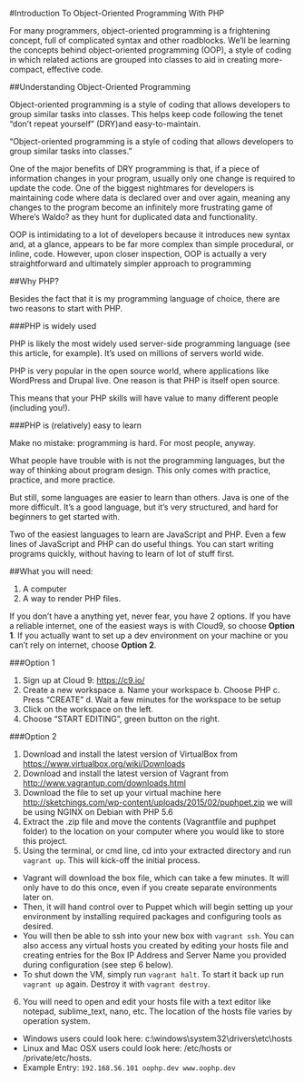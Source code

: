 #Introduction To Object-Oriented Programming With PHP

For many programmers, object-oriented programming is a frightening concept, full of complicated syntax and other roadblocks. We’ll be learning the concepts behind object-oriented programming (OOP), a style of coding in which related actions are grouped into classes to aid in creating more-compact, effective code.

##Understanding Object-Oriented Programming

Object-oriented programming is a style of coding that allows developers to group similar tasks into classes. This helps keep code following the tenet “don’t repeat yourself” (DRY)and easy-to-maintain.

“Object-oriented programming is a style of coding that allows developers to group similar tasks into classes.”

One of the major benefits of DRY programming is that, if a piece of information changes in your program, usually only one change is required to update the code. One of the biggest nightmares for developers is maintaining code where data is declared over and over again, meaning any changes to the program become an infinitely more frustrating game of Where’s Waldo? as they hunt for duplicated data and functionality.

OOP is intimidating to a lot of developers because it introduces new syntax and, at a glance, appears to be far more complex than simple procedural, or inline, code. However, upon closer inspection, OOP is actually a very straightforward and ultimately simpler approach to programming

##Why PHP?

Besides the fact that it is my programming language of choice, there are two reasons to start with PHP.

###PHP is widely used

PHP is likely the most widely used server-side programming language (see this article, for example). It’s used on millions of servers world wide.

PHP is very popular in the open source world, where applications like WordPress and Drupal live. One reason is that PHP is itself open source.

This means that your PHP skills will have value to many different people (including you!).

###PHP is (relatively) easy to learn

Make no mistake: programming is hard. For most people, anyway.

What people have trouble with is not the programming languages, but the way of thinking about program design. This only comes with practice, practice, and more practice.

But still, some languages are easier to learn than others. Java is one of the more difficult. It’s a good language, but it’s very structured, and hard for beginners to get started with.

Two of the easiest languages to learn are JavaScript and PHP. Even a few lines of JavaScript and PHP can do useful things. You can start writing programs quickly, without having to learn of lot of stuff first.

##What you will need:

1. A computer
2. A way to render PHP files.

If you don’t have a anything yet, never fear, you have 2 options. If you have a reliable internet, one of the easiest ways is with Cloud9, so choose **Option 1**. If you actually want to set up a dev environment on your machine or you can’t rely on internet, choose **Option 2**.

###Option 1

1. Sign up at Cloud 9: https://c9.io/
2. Create a new workspace
  a. Name your workspace
  b. Choose PHP
  c. Press “CREATE”
  d. Wait a few minutes for the workspace to be setup
3. Click on the workspace on the left.
4. Choose “START EDITING”, green button on the right.

###Option 2

1. Download and install the latest version of VirtualBox from
https://www.virtualbox.org/wiki/Downloads
2. Download and install the latest version of Vagrant from
http://www.vagrantup.com/downloads.html
3. Download the file to set up your virtual machine here
http://sketchings.com/wp-content/uploads/2015/02/puphpet.zip
we will be using NGINX on Debian with PHP 5.6
4. Extract the .zip file and move the contents (Vagrantfile and puphpet folder) to the location on your computer where you would like to store this project.
5. Using the terminal, or cmd line, cd into your extracted directory and run `vagrant up`. This will kick-off the initial process.
  * Vagrant will download the box file, which can take a few minutes. It will only have to do this once, even if you create separate environments later on.
  * Then, it will hand control over to Puppet which will begin setting up your environment by installing required packages and configuring tools as desired.
  * You will then be able to ssh into your new box with `vagrant ssh`. You can also access any virtual hosts you created by editing your hosts file and creating entries for the Box IP Address and Server Name you provided during configuration (see step 6 below).
  * To shut down the VM, simply run `vagrant halt`. To start it back up run `vagrant up` again. Destroy it with `vagrant destroy`.
6. You will need to open and edit your hosts file with a text editor like notepad, sublime_text, nano, etc. The location of the hosts file varies by operation system.
  * Windows users could look here: c:\windows\system32\drivers\etc\hosts
  * Linux and Mac OSX users could look here: /etc/hosts or /private/etc/hosts.
  * Example Entry: `192.168.56.101 oophp.dev www.oophp.dev`
